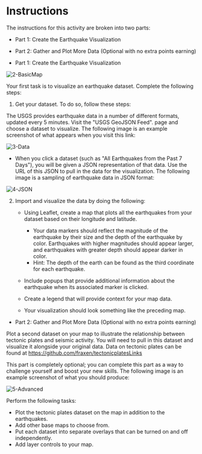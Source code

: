 # Instructions
The instructions for this activity are broken into two parts:

* Part 1: Create the Earthquake Visualization

* Part 2: Gather and Plot More Data (Optional with no extra points earning)

* Part 1: Create the Earthquake Visualization

<img src="https://static.bc-edx.com/data/dl-1-2/m15/lms/img/2-BasicMap.jpg" alt="2-BasicMap" tabindex="0" role="button" aria-label="2-BasicMap. Click to Enlarge.">

Your first task is to visualize an earthquake dataset. Complete the following steps:

1. Get your dataset. To do so, follow these steps:

The USGS provides earthquake data in a number of different formats, updated every 5 minutes. Visit the "USGS GeoJSON Feed". page and choose a dataset to visualize. The following image is an example screenshot of what appears when you visit this link:

<img src="https://static.bc-edx.com/data/dl-1-2/m15/lms/img/3-Data.jpg" alt="3-Data" tabindex="0" role="button" aria-label="3-Data. Click to Enlarge.">

* When you click a dataset (such as "All Earthquakes from the Past 7 Days"), you will be given a JSON representation of that data. Use the URL of this JSON to pull in the data for the visualization. The following image is a sampling of earthquake data in JSON format:

<img src="https://static.bc-edx.com/data/dl-1-2/m15/lms/img/4-JSON.jpg" alt="4-JSON" tabindex="0" role="button" aria-label="4-JSON. Click to Enlarge.">

2. Import and visualize the data by doing the following:
    * Using Leaflet, create a map that plots all the earthquakes from your dataset based on their longitude and latitude.
        - Your data markers should reflect the magnitude of the earthquake by their size and the depth of the earthquake by color. Earthquakes with higher magnitudes should appear larger, and earthquakes with greater depth should appear darker in color.
        - Hint: The depth of the earth can be found as the third coordinate for each earthquake.
    
    * Include popups that provide additional information about the earthquake when its associated marker is clicked.
    * Create a legend that will provide context for your map data.
    * Your visualization should look something like the preceding map.

* Part 2: Gather and Plot More Data (Optional with no extra points earning)

Plot a second dataset on your map to illustrate the relationship between tectonic plates and seismic activity. You will need to pull in this dataset and visualize it alongside your original data. Data on tectonic plates can be found at https://github.com/fraxen/tectonicplatesLinks 

This part is completely optional; you can complete this part as a way to challenge yourself and boost your new skills.
The following image is an example screenshot of what you should produce:

<img src="https://static.bc-edx.com/data/dl-1-2/m15/lms/img/5-Advanced.jpg" alt="5-Advanced" tabindex="0" role="button" aria-label="5-Advanced. Click to Enlarge.">

Perform the following tasks:
 * Plot the tectonic plates dataset on the map in addition to the earthquakes.
 * Add other base maps to choose from.
 * Put each dataset into separate overlays that can be turned on and off independently.
 * Add layer controls to your map.

 